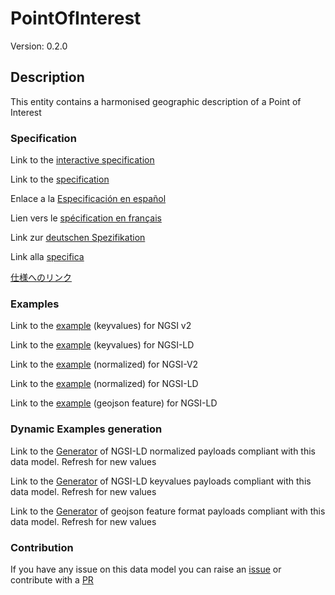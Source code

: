 # PointOfInterest
Version: 0.2.0

## Description 

This entity contains a harmonised geographic description of a Point of Interest
### Specification

Link to the [interactive specification](https://swagger.lab.fiware.org/?url=https://smart-data-models.github.io/dataModel.PointOfInterest/PointOfInterest/swagger.yaml)

Link to the [specification](https://github.com/smart-data-models/dataModel.PointOfInterest/blob/master/PointOfInterest/doc/spec.md)

Enlace a la [Especificación en español](https://github.com/smart-data-models/dataModel.PointOfInterest/blob/master/PointOfInterest/doc/spec_ES.md)

Lien vers le [spécification en français](https://github.com/smart-data-models/dataModel.PointOfInterest/blob/master/PointOfInterest/doc/spec_FR.md)

Link zur [deutschen Spezifikation](https://github.com/smart-data-models/dataModel.PointOfInterest/blob/master/PointOfInterest/doc/spec_DE.md)

Link alla [specifica](https://github.com/smart-data-models/dataModel.PointOfInterest/blob/master/PointOfInterest/doc/spec_IT.md)

[仕様へのリンク](https://github.com/smart-data-models/dataModel.PointOfInterest/blob/master/PointOfInterest/doc/spec_JA.md)
### Examples

Link to the [example](https://smart-data-models.github.io/dataModel.PointOfInterest/PointOfInterest/examples/example.json) (keyvalues) for NGSI v2

Link to the [example](https://smart-data-models.github.io/dataModel.PointOfInterest/PointOfInterest/examples/example.jsonld) (keyvalues) for NGSI-LD

Link to the [example](https://smart-data-models.github.io/dataModel.PointOfInterest/PointOfInterest/examples/example-normalized.json) (normalized) for NGSI-V2

Link to the [example](https://smart-data-models.github.io/dataModel.PointOfInterest/PointOfInterest/examples/example-normalized.jsonld) (normalized) for NGSI-LD

Link to the [example](https://smart-data-models.github.io/dataModel.PointOfInterest/PointOfInterest/examples/example-geojsonfeature.json) (geojson feature) for NGSI-LD
### Dynamic Examples generation

Link to the [Generator](https://smartdatamodels.org/extra/ngsi-ld_generator.php?schemaUrl=https://raw.githubusercontent.com/smart-data-models/dataModel.PointOfInterest/master/PointOfInterest/schema.json&email=info@smartdatamodels.org) of NGSI-LD normalized payloads compliant with this data model. Refresh for new values

Link to the [Generator](https://smartdatamodels.org/extra/ngsi-ld_generator_keyvalues.php?schemaUrl=https://raw.githubusercontent.com/smart-data-models/dataModel.PointOfInterest/master/PointOfInterest/schema.json&email=info@smartdatamodels.org) of NGSI-LD keyvalues payloads compliant with this data model. Refresh for new values

Link to the [Generator](https://smartdatamodels.org/extra/geojson_features_generator.php?schemaUrl=https://raw.githubusercontent.com/smart-data-models/dataModel.PointOfInterest/master/PointOfInterest/schema.json&email=info@smartdatamodels.org) of geojson feature format payloads compliant with this data model. Refresh for new values
### Contribution

 If you have any issue on this data model you can raise an [issue](https://github.com/smart-data-models/dataModel.PointOfInterest/issues)  or contribute with a [PR](https://github.com/smart-data-models/dataModel.PointOfInterest/pulls)